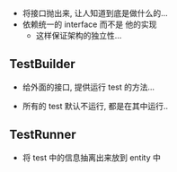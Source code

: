 - 将接口抛出来, 让人知道到底是做什么的...
- 依赖统一的 interface 而不是 他的实现
  - 这样保证架构的独立性...

## TestBuilder

- 给外面的接口, 提供运行 test 的方法...

- 所有的 test 默认不运行, 都是在其中运行..

## TestRunner

- 将 test 中的信息抽离出来放到 entity 中
